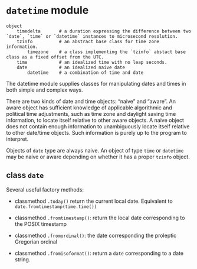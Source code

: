 # `datetime` module

```
object
    timedelta       # a duration expressing the difference between two `date`, `time` or `datetime` instances to microsecond resolution.
    tzinfo          # an abstract base class for time zone information.
        timezone    # a class implementing the `tzinfo` abstact base class as a fixed offset from the UTC.
    time            # an idealized time with no leap seconds.
    date            # an idealized naive date
        datetime    # a combination of time and date 
```


The datetime module supplies classes for manipulating dates and times in both simple and complex ways.

There are two kinds of date and time objects: “naive” and “aware”. An aware object has sufficient knowledge of applicable algorithmic and political time adjustments, such as time zone and daylight saving time information, to locate itself relative to other aware objects. A naive object does not contain enough information to unambiguously locate itself relative to other date/time objects. Such information is purely up to the program to interpret. 

Objects of `date` type are always naive. An object of type `time` or `datetime` may be naive or aware depending on whether it has a proper `tzinfo` object.

## class `date` 

Several useful factory methods:

- classmethod `.today()` return the current local date. Equivalent to `date.fromtimestamp(time.time())`

- classmethod `.fromtimestamp()`: return the local date corresponding to the POSIX timestamp

- classmethod `.fromordinal()`: the date corresponding the proleptic Gregorian ordinal

- classmethod `.fromisoformat()`: return a `date` corresponding to a date string.
